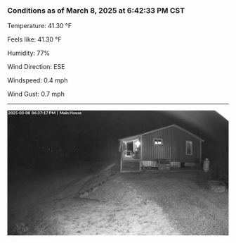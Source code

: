 ### Conditions as of March 8, 2025 at 6:42:33 PM CST 

Temperature: 41.30 &deg;F

Feels like: 41.30 &deg;F

Humidity: 77%

Wind Direction: ESE

Windspeed: 0.4 mph

Wind Gust: 0.7 mph

---

<img src="./images/latest.jpeg"/>


